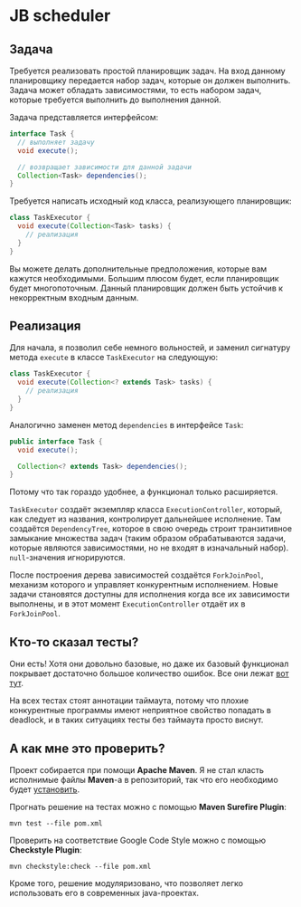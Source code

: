 # JB scheduler

## Задача
Требуется реализовать простой планировщик задач. На вход данному планировщику передается набор задач, которые он должен выполнить.
Задача может обладать зависимостями, то есть набором задач, которые требуется выполнить до выполнения данной.

Задача представляется интерфейсом:
```java
interface Task {
  // выполняет задачу
  void execute();

  // возвращает зависимости для данной задачи
  Collection<Task> dependencies();
}
```
Требуется написать исходный код класса, реализующего планировщик:

```java
class TaskExecutor {
  void execute(Collection<Task> tasks) {
    // реализация
  }
}
```
Вы можете делать дополнительные предположения, которые вам кажутся необходимыми. Большим плюсом будет, если планировщик будет многопоточным. Данный планировщик должен быть устойчив к некорректным входным данным.

## Реализация

Для начала, я позволил себе немного вольностей, и заменил сигнатуру метода `execute` в классе `TaskExecutor`
на следующую:

```java
class TaskExecutor {
  void execute(Collection<? extends Task> tasks) {
    // реализация
  }
}
```

Аналогично заменен метод `dependencies` в интерфейсе `Task`:

```java
public interface Task {
  void execute();

  Collection<? extends Task> dependencies();
}
```

Потому что так гораздо удобнее, а функционал только расширяется.

`TaskExecutor` создаёт экземпляр класса `ExecutionController`, который, как следует из названия,
контролирует дальнейшее исполнение. Там создаётся `DependencyTree`, которое в свою очередь 
строит транзитивное замыкание множества задач (таким образом обрабатываются задачи, которые являются
зависимостями, но не входят в изначальный набор). `null`-значения игнорируются.

После построения дерева зависимостей создаётся `ForkJoinPool`, механизм которого и управляет
конкурентным исполнением. Новые задачи становятся доступны для исполнения когда все их зависимости выполнены,
и в этот момент `ExecutionController` отдаёт их в `ForkJoinPool`.

## Кто-то сказал тесты?

Они есть! Хотя они довольно базовые, но даже их базовый функционал покрывает достаточно большое
количество ошибок. Все они лежат [вот тут](./src/test/java).

На всех тестах стоят аннотации таймаута, потому что плохие конкурентные программы имеют 
неприятное свойство попадать в deadlock, и в таких ситуациях тесты без таймаута просто виснут.

## А как мне это проверить?

Проект собирается при помощи **Apache Maven**. Я не стал класть исполнимые файлы **Maven**-а
в репозиторий, так что его необходимо будет [установить](https://maven.apache.org/install.html).

Прогнать решение на тестах можно с помощью **Maven Surefire Plugin**:
```shell
mvn test --file pom.xml
```

Проверить на соответствие Google Code Style можно с помощью **Checkstyle Plugin**:
```shell
mvn checkstyle:check --file pom.xml
```

Кроме того, решение модуляризовано, что позволяет легко использовать его в современных java-проектах.
